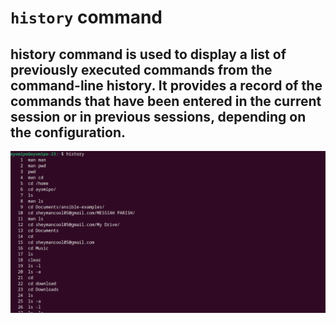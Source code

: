 # `history` command




## history command is used to display a list of previously executed commands from the command-line history. It provides a record of the commands that have been entered in the current session or in previous sessions, depending on the configuration.




![Alt text](<images/history cmd.PNG>)